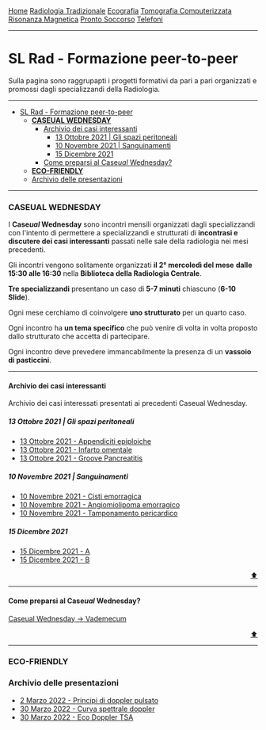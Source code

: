 
<head>
  <link rel="shortcut icon" type="image/x-icon" href="https://sl-rad.github.io/SL-Rad-Vademecum/favicon/favicon.ico" />
  <link rel="apple-touch-icon" sizes="180x180" href="https://sl-rad.github.io/SL-Rad-Vademecum/favicon/apple-touch-icon.png">
  <link rel="icon" type="image/png" sizes="32x32" href="https://sl-rad.github.io/SL-Rad-Vademecum/favicon/favicon-32x32.png">
  <link rel="icon" type="image/png" sizes="16x16" href="https://sl-rad.github.io/SL-Rad-Vademecum/favicon/favicon-16x16.png">
  <link rel="manifest" href="https://sl-rad.github.io/SL-Rad-Vademecum/favicon/site.webmanifest">
  <title>SL Rad Vademecum</title> 
</head>

<div class="topnav">
  <a href="https://sl-rad.github.io/SL-Rad-Vademecum">Home</a>
  <a href="https://sl-rad.github.io/SL-Rad-Vademecum/radiologia_tradizionale.html">Radiologia Tradizionale</a>
  <a href="https://sl-rad.github.io/SL-Rad-Vademecum/ecografia.html">Ecografia</a>
  <a href="https://sl-rad.github.io/SL-Rad-Vademecum/tomografia_computerizzata.html">Tomografia Computerizzata</a>
  <a href="https://sl-rad.github.io/SL-Rad-Vademecum/risonanza_magnetica.html">Risonanza Magnetica</a>
  <a href="https://sl-rad.github.io/SL-Rad-Vademecum/pronto_soccorso.html">Pronto Soccorso</a>
  <a href="https://sl-rad.github.io/SL-Rad-Vademecum/contatti.html">Telefoni</a>
</div>

- - -

# SL Rad - Formazione peer-to-peer

Sulla pagina sono raggrupapti i progetti formativi da pari a pari organizzati e promossi dagli specializzandi della Radiologia.

- - -

- [SL Rad - Formazione peer-to-peer](#sl-rad---formazione-peer-to-peer)
    - [**CASEUAL WEDNESDAY**](#caseual-wednesday)
      - [Archivio dei casi interessanti](#archivio-dei-casi-interessanti)
        - [13 Ottobre 2021 \| Gli spazi peritoneali](#13-ottobre-2021--gli-spazi-peritoneali)
        - [10 Novembre 2021 \| Sanguinamenti](#10-novembre-2021--sanguinamenti)
        - [15 Dicembre 2021](#15-dicembre-2021)
      - [Come preparsi al Case*ual* Wednesday?](#come-preparsi-al-caseual-wednesday)
    - [**ECO-FRIENDLY**](#eco-friendly)
    - [Archivio delle presentazioni](#archivio-delle-presentazioni)

- - -

### **CASEUAL WEDNESDAY**

I **Case*ual* Wednesday** sono incontri mensili organizzati dagli specializzandi con l'intento di permettere a specializzandi e strutturati di **incontrasi e discutere dei casi interessanti** passati nelle sale della radiologia nei mesi precedenti.

Gli incontri vengono solitamente organizzati **il 2° mercoledì del mese** **dalle 15:30 alle 16:30** nella **Biblioteca della Radiologia Centrale**.

**Tre specializzandi** presentano un caso di **5-7 minuti** chiascuno (**6-10 Slide**).

Ogni mese cerchiamo di coinvolgere **uno strutturato** per un quarto caso.

Ogni incontro ha **un tema specifico** che può venire di volta in volta proposto dallo strutturato che accetta di partecipare.

Ogni incontro deve prevedere immancabilmente la presenza di un **vassoio di pasticcini**.

---

#### Archivio dei casi interessanti

Archivio dei casi interessati presentati ai precedenti Caseual Wednesday.

##### 13 Ottobre 2021 \| Gli spazi peritoneali

- [13 Ottobre 2021 - Appendiciti epiploiche](caseual_wednesdays/2021-10-13/appendicite_epiploica.html)
- [13 Ottobre 2021 - Infarto omentale](caseual_wednesdays/2021-10-13/infarto_omentale.html)
- [13 Ottobre 2021 - Groove Pancreatitis](caseual_wednesdays/2021-10-13/groove_pancreatitis.html)


##### 10 Novembre 2021 \| Sanguinamenti

- [10 Novembre 2021 - Cisti emorragica](caseual_wednesdays/2021-11-10/cisti_emorragica.html)
- [10 Novembre 2021 - Angiomiolipoma emorragico](caseual_wednesdays/2021-11-10/angiomiolipoma_emorragico.html)
- [10 Novembre 2021 - Tamponamento pericardico](caseual_wednesdays/2021-11-10/tamponamento_pericardico.html)

##### 15 Dicembre 2021

- [15 Dicembre 2021 - A]()
- [15 Dicembre 2021 - B]()

<div style="text-align: right">
<a href="#caseual-wednesday">⬆️</a>
</div>

---

#### Come preparsi al Case*ual* Wednesday?

[Caseual Wednesday &rarr; Vademecum](https://sl-rad.github.io/SL-Rad-Vademecum/caseual_wednesdays/how_to_be_caseual_on_wednesday.html)

<div style="text-align: right">
<a href="#caseual-wednesday">⬆️</a>
</div>

---

### **ECO-FRIENDLY**



### Archivio delle presentazioni 

- [2 Marzo 2022 - Principi di doppler pulsato](https://sl-rad.github.io/SL-Rad-Vademecum/documents/slide_slrad/principi_di_doppler_pulsato.html)
- [30 Marzo 2022 - Curva spettrale doppler](https://sl-rad.github.io/SL-Rad-Vademecum/documents/slide_slrad/curva_spettrale_doppler.html)
- [30 Marzo 2022 - Eco Doppler TSA](https://sl-rad.github.io/SL-Rad-Vademecum/documents/slide_slrad/lezione_doppler_tsa_specializzandi.html)